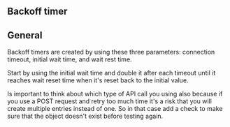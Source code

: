 ## Backoff timer

## General

Backoff timers are created by using these three parameters:
connection timeout, initial wait time, and wait rest time.

Start by using the initial wait time and double it after each timeout until it reaches wait reset time when it's reset back to the initial value.

Is important to think about which type of API call you using also because if you use a POST request and retry too much time it's a risk that you will create multiple entries instead of one. So in that case add a check to make sure that the object doesn't exist before testing again. 
